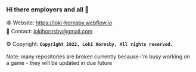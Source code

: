 ### Hi there employers and all 👋

🕸️ Website: https://loki-hornsby.webflow.io <br/>
💬 Contact: lokihornsby@gmail.com <br/>       
©️ Copyright: **`Copyright 2022, Loki Hornsby, All rights reserved.`** <br/>
<br/>
Note: many repositories are broken currently because i'm busy working on a game - they will be updated in due future
